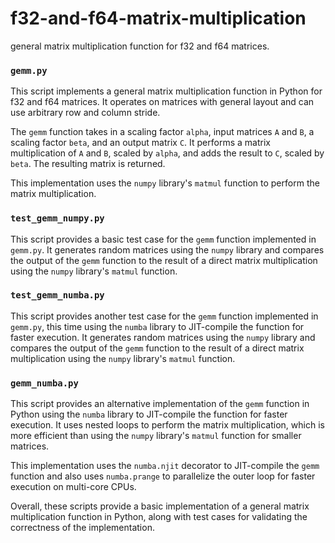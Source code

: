 # f32-and-f64-matrix-multiplication
general matrix multiplication function for f32 and f64 matrices.


### `gemm.py`

This script implements a general matrix multiplication function in Python for f32 and f64 matrices. It operates on matrices with general layout and can use arbitrary row and column stride.

The `gemm` function takes in a scaling factor `alpha`, input matrices `A` and `B`, a scaling factor `beta`, and an output matrix `C`. It performs a matrix multiplication of `A` and `B`, scaled by `alpha`, and adds the result to `C`, scaled by `beta`. The resulting matrix is returned.

This implementation uses the `numpy` library's `matmul` function to perform the matrix multiplication.

### `test_gemm_numpy.py`

This script provides a basic test case for the `gemm` function implemented in `gemm.py`. It generates random matrices using the `numpy` library and compares the output of the `gemm` function to the result of a direct matrix multiplication using the `numpy` library's `matmul` function.

### `test_gemm_numba.py`

This script provides another test case for the `gemm` function implemented in `gemm.py`, this time using the `numba` library to JIT-compile the function for faster execution. It generates random matrices using the `numpy` library and compares the output of the `gemm` function to the result of a direct matrix multiplication using the `numpy` library's `matmul` function.

### `gemm_numba.py`

This script provides an alternative implementation of the `gemm` function in Python using the `numba` library to JIT-compile the function for faster execution. It uses nested loops to perform the matrix multiplication, which is more efficient than using the `numpy` library's `matmul` function for smaller matrices.

This implementation uses the `numba.njit` decorator to JIT-compile the `gemm` function and also uses `numba.prange` to parallelize the outer loop for faster execution on multi-core CPUs.

Overall, these scripts provide a basic implementation of a general matrix multiplication function in Python, along with test cases for validating the correctness of the implementation.
